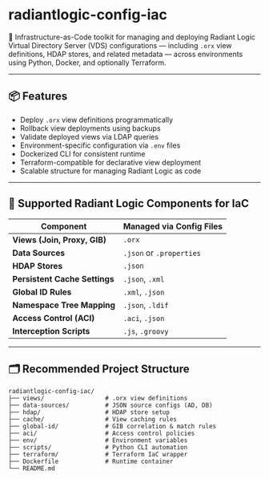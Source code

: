 # radiantlogic-config-iac

🚀 Infrastructure-as-Code toolkit for managing and deploying Radiant Logic Virtual Directory Server (VDS) configurations — including `.orx` view definitions, HDAP stores, and related metadata — across environments using Python, Docker, and optionally Terraform.

---

## 📦 Features

- Deploy `.orx` view definitions programmatically
- Rollback view deployments using backups
- Validate deployed views via LDAP queries
- Environment-specific configuration via `.env` files
- Dockerized CLI for consistent runtime
- Terraform-compatible for declarative view deployment
- Scalable structure for managing Radiant Logic as code

---

## 🔧 Supported Radiant Logic Components for IaC

| Component                        | Managed via Config Files           |
|----------------------------------|------------------------------------|
| **Views (Join, Proxy, GIB)**     | `.orx`                             |
| **Data Sources**                 | `.json` or `.properties`           |
| **HDAP Stores**                  | `.json`                            |
| **Persistent Cache Settings**    | `.json`, `.xml`                    |
| **Global ID Rules**              | `.xml`, `.json`                    |
| **Namespace Tree Mapping**       | `.json`, `.ldif`                   |
| **Access Control (ACI)**         | `.aci`, `.json`                    |
| **Interception Scripts**         | `.js`, `.groovy`                   |

---

## 🗂 Recommended Project Structure

```plaintext
radiantlogic-config-iac/
├── views/                 # .orx view definitions
├── data-sources/          # JSON source configs (AD, DB)
├── hdap/                  # HDAP store setup
├── cache/                 # View caching rules
├── global-id/             # GIB correlation & match rules
├── aci/                   # Access control policies
├── env/                   # Environment variables
├── scripts/               # Python CLI automation
├── terraform/             # Terraform IaC wrapper
├── Dockerfile             # Runtime container
└── README.md
